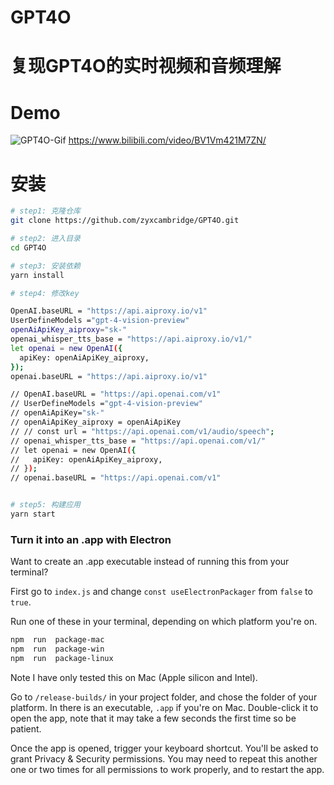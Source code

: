 # GPT4O
# 复现GPT4O的实时视频和音频理解

# Demo
<!-- markdown 显示图片 gif -->
![GPT4O-Gif](imgs/20240520-054003.gif)
https://www.bilibili.com/video/BV1Vm421M7ZN/

# 安装
```bash
# step1: 克隆仓库
git clone https://github.com/zyxcambridge/GPT4O.git

# step2: 进入目录
cd GPT4O

# step3: 安装依赖
yarn install

# step4: 修改key

OpenAI.baseURL = "https://api.aiproxy.io/v1"
UserDefineModels ="gpt-4-vision-preview"
openAiApiKey_aiproxy="sk-"
openai_whisper_tts_base = "https://api.aiproxy.io/v1/"
let openai = new OpenAI({
  apiKey: openAiApiKey_aiproxy,
});
openai.baseURL = "https://api.aiproxy.io/v1"

// OpenAI.baseURL = "https://api.openai.com/v1"
// UserDefineModels ="gpt-4-vision-preview"
// openAiApiKey="sk-"
// openAiApiKey_aiproxy = openAiApiKey
// // const url = "https://api.openai.com/v1/audio/speech";
// openai_whisper_tts_base = "https://api.openai.com/v1/"
// let openai = new OpenAI({
//   apiKey: openAiApiKey_aiproxy,
// });
// openai.baseURL = "https://api.openai.com/v1"


# step5: 构建应用
yarn start

```

### Turn it into an .app with Electron

Want to create an .app executable instead of running this from your terminal?

First go to `index.js` and change `const useElectronPackager` from `false` to `true`.

Run one of these in your terminal, depending on which platform you're on.

```bash
npm  run  package-mac
npm  run  package-win
npm  run  package-linux
```

Note I have only tested this on Mac (Apple silicon and Intel).

Go to `/release-builds/` in your project folder, and chose the folder of your platform. In there is an executable, `.app` if you're on Mac. Double-click it to open the app, note that it may take a few seconds the first time so be patient.

Once the app is opened, trigger your keyboard shortcut. You'll be asked to grant Privacy & Security permissions. You may need to repeat this another one or two times for all permissions to work properly, and to restart the app.
